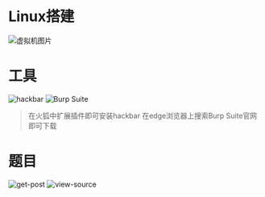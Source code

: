 # Linux搭建
![虚拟机图片](https://qfile.qq.com/q/l3kf5Hc4Hm)
# 工具
![hackbar](https://qfile.qq.com/q/UlzGjNa2k2)
![Burp Suite](https://qfile.qq.com/q/jCr7j0Uz1m)
>在火狐中扩展插件即可安装hackbar
>在edge浏览器上搜索Burp Suite官网即可下载
# 题目
![get-post](https://qfile.qq.com/q/xrUFvLcHxC)
![view-source](https://qfile.qq.com/q/j7hPCttUaI)
